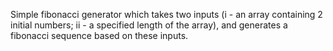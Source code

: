 Simple fibonacci generator which takes two inputs (i - an array containing 2 initial numbers; ii - a specified length of the array), 
and generates a fibonacci sequence based on these inputs. 
